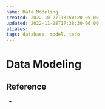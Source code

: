 ```yaml
---
name: Data Modeling
created: 2022-10-27T18:50:20-05:00
updated: 2022-11-28T17:38:30-06:00
aliases: 
tags: database, model, todo
---
```


# Data Modeling

## Reference
- 